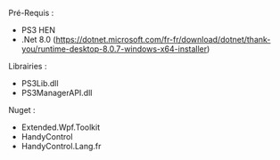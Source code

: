 Pré-Requis :
  - PS3 HEN
  - .Net 8.0 (https://dotnet.microsoft.com/fr-fr/download/dotnet/thank-you/runtime-desktop-8.0.7-windows-x64-installer)

Librairies :
  - PS3Lib.dll
  - PS3ManagerAPI.dll

Nuget :
  - Extended.Wpf.Toolkit
  - HandyControl
  - HandyControl.Lang.fr
